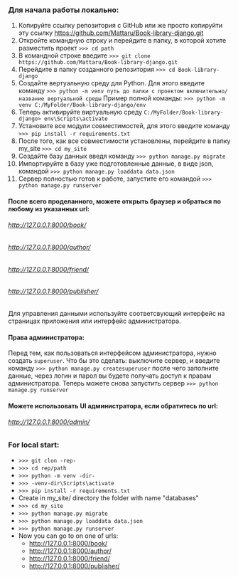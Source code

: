 ### Для начала работы локально:
1. Копируйте ссылку репозитория с GitHub или же просто копируйти эту ссылку https://github.com/Mattaru/Book-library-django.git
1. Откройте командную строку и перейдите в папку, в которой хотите разместить проект `>>> cd path`
1. В командной строке введите `>>> git clone https://github.com/Mattaru/Book-library-django.git`
1. Перейдите в папку созданного репозитория `>>> cd Book-library-django`
1. Создайте вертуальную среду для Python. Для этого введите команду `>>> python -m venv путь до папки с проектом включительно/название вертуальной среды`
Пример полной команды: `>>> python -m venv C:/MyFolder/Book-library-django/env`
1. Теперь активируйте виртуальную среду `C:/MyFolder/Book-library-django> env\Scripts\activate`
1. Установите все модули совместимостей, для этого введите команду `>>> pip install -r requirements.txt` 
1. После того, как все совместимости установлены, перейдите в папку my_site `>>> cd my_site`
1. Создайте базу данных введя команду `>>> python manage.py migrate`
1. Импортируйте в базу уже подготовленные данные, в виде json, командой `>>> python manage.py loaddata data.json `
1. Сервер полностью готов к работе, запустите его командой `>>> python manage.py runserver`
#### После всего проделанного, можете открыть браузер и обраться по любому из указанных url:
###### http://127.0.0.1:8000/book/
###### http://127.0.0.1:8000/author/
###### http://127.0.0.1:8000/friend/
###### http://127.0.0.1:8000/publisher/
Для управления данными используйте соответсвующий интерфейс на страницах приложения или интерфейс администратора.
#### Права администратора:
Перед тем, как пользоваться интерфейсом администратора, нужно создать `superuser`. Что бы это сделать: выключите сервер, и введите команду
`>>> python manage.py createsuperuser` после чего заполните данные, через логин и парол вы будете получать доступ к правам администратора.
Теперь можете снова запустить сервер `>>> python manage.py runserver`
#### Можете использовать UI администратора, если обратитесь по url:
###### http://127.0.0.1:8000/admin/

### For local start:
* `>>> git clon -rep-`
* `>>> cd rep/path`
* `>>> python -m venv -dir-`
* `>>> -venv-dir\Scripts\activate`
* `>>> pip install -r requirements.txt`
* Create in my_site/ directory the folder with name "databases"
* `>>> cd my_site`
* `>>> python manage.py migrate`
* `>>> python manage.py loaddata data.json`
* `>>> python manage.py runserver`
* Now you can go to on one of urls:
  * http://127.0.0.1:8000/book/
  * http://127.0.0.1:8000/author/
  * http://127.0.0.1:8000/friend/
  * http://127.0.0.1:8000/publisher/
